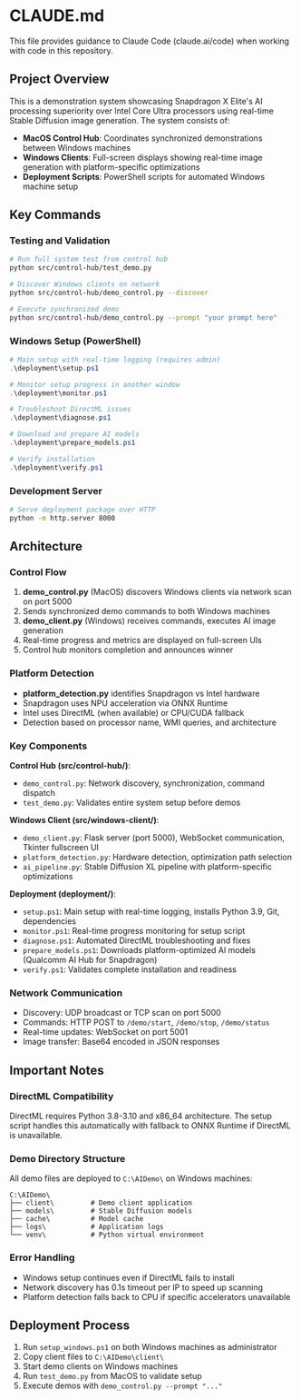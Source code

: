 # CLAUDE.md

This file provides guidance to Claude Code (claude.ai/code) when working with code in this repository.

## Project Overview

This is a demonstration system showcasing Snapdragon X Elite's AI processing superiority over Intel Core Ultra processors using real-time Stable Diffusion image generation. The system consists of:

- **MacOS Control Hub**: Coordinates synchronized demonstrations between Windows machines
- **Windows Clients**: Full-screen displays showing real-time image generation with platform-specific optimizations
- **Deployment Scripts**: PowerShell scripts for automated Windows machine setup

## Key Commands

### Testing and Validation
```bash
# Run full system test from control hub
python src/control-hub/test_demo.py

# Discover Windows clients on network
python src/control-hub/demo_control.py --discover

# Execute synchronized demo
python src/control-hub/demo_control.py --prompt "your prompt here"
```

### Windows Setup (PowerShell)
```powershell
# Main setup with real-time logging (requires admin)
.\deployment\setup.ps1

# Monitor setup progress in another window
.\deployment\monitor.ps1

# Troubleshoot DirectML issues
.\deployment\diagnose.ps1

# Download and prepare AI models
.\deployment\prepare_models.ps1

# Verify installation
.\deployment\verify.ps1
```

### Development Server
```bash
# Serve deployment package over HTTP
python -m http.server 8000
```

## Architecture

### Control Flow
1. **demo_control.py** (MacOS) discovers Windows clients via network scan on port 5000
2. Sends synchronized demo commands to both Windows machines
3. **demo_client.py** (Windows) receives commands, executes AI image generation
4. Real-time progress and metrics are displayed on full-screen UIs
5. Control hub monitors completion and announces winner

### Platform Detection
- **platform_detection.py** identifies Snapdragon vs Intel hardware
- Snapdragon uses NPU acceleration via ONNX Runtime
- Intel uses DirectML (when available) or CPU/CUDA fallback
- Detection based on processor name, WMI queries, and architecture

### Key Components

**Control Hub (src/control-hub/)**:
- `demo_control.py`: Network discovery, synchronization, command dispatch
- `test_demo.py`: Validates entire system setup before demos

**Windows Client (src/windows-client/)**:
- `demo_client.py`: Flask server (port 5000), WebSocket communication, Tkinter fullscreen UI
- `platform_detection.py`: Hardware detection, optimization path selection
- `ai_pipeline.py`: Stable Diffusion XL pipeline with platform-specific optimizations

**Deployment (deployment/)**:
- `setup.ps1`: Main setup with real-time logging, installs Python 3.9, Git, dependencies
- `monitor.ps1`: Real-time progress monitoring for setup script
- `diagnose.ps1`: Automated DirectML troubleshooting and fixes
- `prepare_models.ps1`: Downloads platform-optimized AI models (Qualcomm AI Hub for Snapdragon)
- `verify.ps1`: Validates complete installation and readiness

### Network Communication
- Discovery: UDP broadcast or TCP scan on port 5000
- Commands: HTTP POST to `/demo/start`, `/demo/stop`, `/demo/status`
- Real-time updates: WebSocket on port 5001
- Image transfer: Base64 encoded in JSON responses

## Important Notes

### DirectML Compatibility
DirectML requires Python 3.8-3.10 and x86_64 architecture. The setup script handles this automatically with fallback to ONNX Runtime if DirectML is unavailable.

### Demo Directory Structure
All demo files are deployed to `C:\AIDemo\` on Windows machines:
```
C:\AIDemo\
├── client\         # Demo client application
├── models\         # Stable Diffusion models
├── cache\          # Model cache
├── logs\           # Application logs
└── venv\           # Python virtual environment
```

### Error Handling
- Windows setup continues even if DirectML fails to install
- Network discovery has 0.1s timeout per IP to speed up scanning
- Platform detection falls back to CPU if specific accelerators unavailable

## Deployment Process

1. Run `setup_windows.ps1` on both Windows machines as administrator
2. Copy client files to `C:\AIDemo\client\`
3. Start demo clients on Windows machines
4. Run `test_demo.py` from MacOS to validate setup
5. Execute demos with `demo_control.py --prompt "..."`